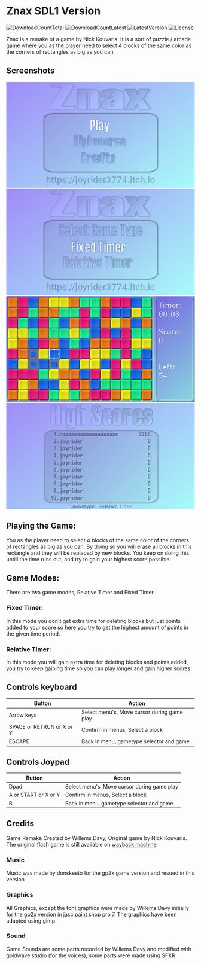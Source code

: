 # Znax SDL1 Version
![DownloadCountTotal](https://img.shields.io/github/downloads/joyrider3774/znax_sdl1/total?label=total%20downloads&style=plastic) ![DownloadCountLatest](https://img.shields.io/github/downloads/joyrider3774/znax_sdl1/latest/total?style=plastic) ![LatestVersion](https://img.shields.io/github/v/tag/joyrider3774/znax_sdl1?label=Latest%20version&style=plastic) ![License](https://img.shields.io/github/license/joyrider3774/znax_sdl1?style=plastic)

Znax is a remake of a game by Nick Kouvaris. It is a sort of puzzle / arcade game where you as the player need to select 4 blocks of the same color as the corners of rectangles as big as you can. 

## Screenshots
![screenshot 1](screenshots/screenshot1.png)
![screenshot 2](screenshots/screenshot2.png)
![screenshot 3](screenshots/screenshot3.png)
![screenshot 4](screenshots/screenshot4.png)

## Playing the Game:
You as the player need to select 4 blocks of the same color of the corners of rectangles as big as you can. By doing so you will erase all blocks in this rectangle and they will be replaced by new blocks. You keep on doing this untill the time runs out, and try to gain your highest score possible. 

## Game Modes:
There are two game modes, Relative Timer and Fixed Timer.

### Fixed Timer:
In this mode you don't get extra time for deleting blocks but just points added to your score so here you try to get the highest amount of points in the given time period.

### Relative Timer:
In this mode you will gain extra time for deleting blocks and points added, you try to keep gaining time so you can play longer and gain higher scores. 

## Controls keyboard

| Button | Action |
| ------ | ------ |
| Arrow keys | Select menu's, Move cursor during game play|
| SPACE or RETRUN or X or Y| Confirm in menus, Select a block |
| ESCAPE | Back in menu, gametype selector and game |

## Controls Joypad

| Button | Action |
| ------ | ------ |
| Dpad | Select menu's, Move cursor during game play|
| A or START or X or Y| Confirm in menus, Select a block |
| B | Back in menu, gametype selector and game |

## Credits
Game Remake Created by Willems Davy, Original game by Nick Kouvaris. The original flash game is still available on [wayback machine](https://web.archive.org/web/20090220141735/http://lightforce.freestuff.gr/znax.php)

### Music
Music was made by donskeeto for the gp2x game version and resued in this version

### Graphics
All Graphics, except the font graphics were made by Willems Davy initially for the gp2x version in jasc paint shop pro 7. The graphics have been adapted using gimp.

### Sound
Game Sounds are some parts recorded by Willems Davy and modified with goldwave studio (for the voices), some parts were made using SFXR



